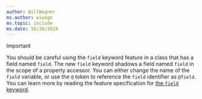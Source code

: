 ```yaml
---
author: BillWagner
ms.author: wiwagn
ms.topic: include
ms.date: 10/30/2024
---
```


> [!IMPORTANT]
>
> You should be careful using the `field` keyword feature in a class that has a field named `field`. The new `field` keyword shadows a field named `field` in the scope of a property accessor. You can either change the name of the `field` variable, or use the `@` token to reference the `field` identifier as `@field`. You can learn more by reading the feature specification for [the `field` keyword](~/_csharplang/proposals/csharp-14.0/field-keyword.md).
